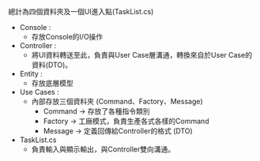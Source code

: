 總計為四個資料夾及一個UI進入點(TaskList.cs)   
- Console    :   
  - 存放Console的I/O操作  
- Controller :  
  - 將UI資料轉送至此，負責與User Case層溝通，轉換來自於User Case的資料(DTO)。  
- Entity     :  
  - 存放底層模型  
- Use Cases  :  
  - 內部存放三個資料夾 (Command、Factory、Message)  
    - Command -> 存放了各種指令類別  
    - Factory -> 工廠模式，負責生產各式各樣的Command  
    - Message -> 定義回傳給Controller的格式 (DTO)
- TaskList.cs
  - 負責輸入與顯示輸出，與Controller雙向溝通。
